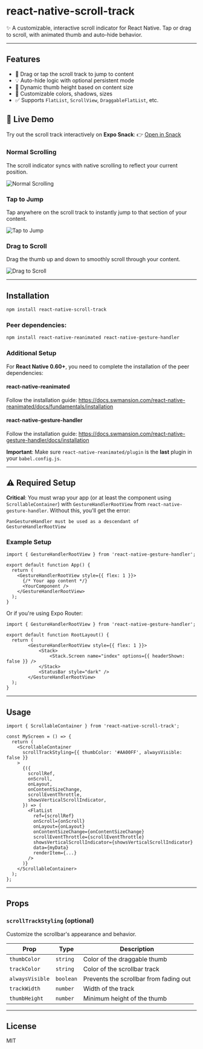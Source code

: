 # react-native-scroll-track

✨ A customizable, interactive scroll indicator for React Native. Tap or drag to scroll, with animated thumb and auto-hide behavior.

---

## Features

- 🧭 Drag or tap the scroll track to jump to content
- 💡 Auto-hide logic with optional persistent mode
- 📏 Dynamic thumb height based on content size
- 🎨 Customizable colors, shadows, sizes
- ✅ Supports `FlatList`, `ScrollView`, `DraggableFlatList`, etc.

## 🧪 Live Demo

Try out the scroll track interactively on **Expo Snack**:
👉 [Open in Snack](https://snack.expo.dev/@dangervalentine/scrolltrackdemo)

### Normal Scrolling
The scroll indicator syncs with native scrolling to reflect your current position.

![Normal Scrolling](https://raw.githubusercontent.com/dangervalentine/react-native-scroll-track/main/media/scroll.gif)

### Tap to Jump
Tap anywhere on the scroll track to instantly jump to that section of your content.

![Tap to Jump](https://raw.githubusercontent.com/dangervalentine/react-native-scroll-track/main/media/tap.gif)

### Drag to Scroll
Drag the thumb up and down to smoothly scroll through your content.

![Drag to Scroll](https://raw.githubusercontent.com/dangervalentine/react-native-scroll-track/main/media/drag.gif)

---

## Installation

```bash
npm install react-native-scroll-track
```

### Peer dependencies:

```bash
npm install react-native-reanimated react-native-gesture-handler
```

### Additional Setup

For **React Native 0.60+**, you need to complete the installation of the peer dependencies:

#### react-native-reanimated
Follow the installation guide: https://docs.swmansion.com/react-native-reanimated/docs/fundamentals/installation

#### react-native-gesture-handler
Follow the installation guide: https://docs.swmansion.com/react-native-gesture-handler/docs/installation

**Important**: Make sure `react-native-reanimated/plugin` is the **last** plugin in your `babel.config.js`.

---

## ⚠️ Required Setup

**Critical**: You must wrap your app (or at least the component using `ScrollableContainer`) with `GestureHandlerRootView` from `react-native-gesture-handler`. Without this, you'll get the error:

```
PanGestureHandler must be used as a descendant of GestureHandlerRootView
```

### Example Setup

```tsx
import { GestureHandlerRootView } from 'react-native-gesture-handler';

export default function App() {
  return (
    <GestureHandlerRootView style={{ flex: 1 }}>
      {/* Your app content */}
      <YourComponent />
    </GestureHandlerRootView>
  );
}
```

Or if you're using Expo Router:

```tsx
import { GestureHandlerRootView } from 'react-native-gesture-handler';

export default function RootLayout() {
  return (
        <GestureHandlerRootView style={{ flex: 1 }}>
            <Stack>
                <Stack.Screen name="index" options={{ headerShown: false }} />
            </Stack>
            <StatusBar style="dark" />
        </GestureHandlerRootView>
  );
}
```

---

## Usage

```tsx
import { ScrollableContainer } from 'react-native-scroll-track';

const MyScreen = () => {
  return (
    <ScrollableContainer
      scrollTrackStyling={{ thumbColor: '#AA00FF', alwaysVisible: false }}
    >
      {({
        scrollRef,
        onScroll,
        onLayout,
        onContentSizeChange,
        scrollEventThrottle,
        showsVerticalScrollIndicator,
      }) => (
        <FlatList
          ref={scrollRef}
          onScroll={onScroll}
          onLayout={onLayout}
          onContentSizeChange={onContentSizeChange}
          scrollEventThrottle={scrollEventThrottle}
          showsVerticalScrollIndicator={showsVerticalScrollIndicator}
          data={myData}
          renderItem={...}
        />
      )}
    </ScrollableContainer>
  );
};
```

---

## Props

### `scrollTrackStyling` (optional)

Customize the scrollbar's appearance and behavior.

| Prop            | Type     | Description                                |
|-----------------|----------|--------------------------------------------|
| `thumbColor`    | `string` | Color of the draggable thumb               |
| `trackColor`    | `string` | Color of the scrollbar track               |
| `alwaysVisible` | `boolean`| Prevents the scrollbar from fading out     |
| `trackWidth`    | `number` | Width of the track                         |
| `thumbHeight`   | `number` | Minimum height of the thumb                |

---

## License

MIT
